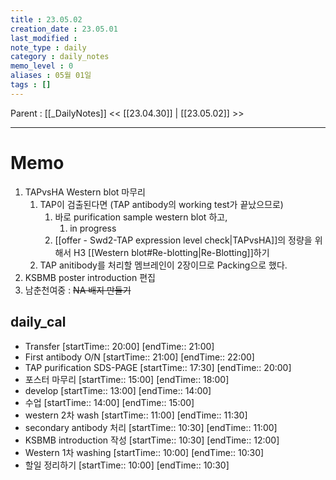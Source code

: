 ```yaml
---
title : 23.05.02
creation_date : 23.05.01
last_modified :
note_type : daily
category : daily_notes
memo_level : 0
aliases : 05월 01일
tags : []
---
```

Parent : [[_DailyNotes]]
<< [[23.04.30]] | [[23.05.02]] >>

---
# Memo

1. TAPvsHA Western blot 마무리
	1. TAP이 검출된다면 (TAP antibody의 working test가 끝났으므로)
		1. 바로 purification sample western blot 하고, 
			1. in progress 
		2. [[offer - Swd2-TAP expression level check|TAPvsHA]]의 정량을 위해서 H3 [[Western blot#Re-blotting|Re-Blotting]]하기  
	2. TAP anitibody를 처리할 멤브레인이 2장이므로 Packing으로 했다.
2. KSBMB poster introduction 편집
3. 남춘천여중 :  ~~NA 배지 만들기~~

## daily_cal
-  Transfer [startTime:: 20:00]  [endTime:: 21:00]
-  First antibody O/N [startTime:: 21:00]  [endTime:: 22:00]
-  TAP purification SDS-PAGE [startTime:: 17:30]  [endTime:: 20:00]
-  포스터 마무리 [startTime:: 15:00]  [endTime:: 18:00]
-  develop [startTime:: 13:00]  [endTime:: 14:00]
-  수업 [startTime:: 14:00]  [endTime:: 15:00]
-  western 2차 wash [startTime:: 11:00]  [endTime:: 11:30]
-  secondary antibody 처리 [startTime:: 10:30]  [endTime:: 11:00]
-  KSBMB introduction 작성 [startTime:: 10:30]  [endTime:: 12:00]
-  Western 1차 washing [startTime:: 10:00]  [endTime:: 10:30]
-  할일 정리하기 [startTime:: 10:00]  [endTime:: 10:30]
